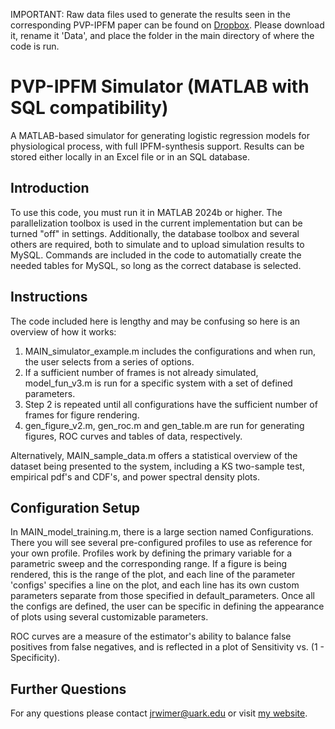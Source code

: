 IMPORTANT: Raw data files used to generate the results seen in the corresponding PVP-IPFM paper can be found on [Dropbox](https://www.dropbox.com/scl/fo/egx7hkhad83lg6gervp3o/APNkwt5TZJsS-P4wQvEtdGE?rlkey=0fnpi931hk9844krbcobjszl8&st=d9brrxda&dl=0). Please download it, rename it 'Data', and place the folder in the main directory of where the code is run.

# PVP-IPFM Simulator (MATLAB with SQL compatibility)
A MATLAB-based simulator for generating logistic regression models for physiological process, with full IPFM-synthesis support. Results can be stored either locally in an Excel file or in an SQL database.

## Introduction
To use this code, you must run it in MATLAB 2024b or higher. The parallelization toolbox is used in the current implementation but can be turned "off" in settings. Additionally, the database toolbox and several others are required, both to simulate and to upload simulation results to MySQL. Commands are included in the code to automatially create the needed tables for MySQL, so long as the correct database is selected.

## Instructions
The code included here is lengthy and may be confusing so here is an overview of how it works:

1. MAIN_simulator_example.m includes the configurations and when run, the user selects from a series of options.
2. If a sufficient number of frames is not already simulated, model_fun_v3.m is run for a specific system with a set of defined parameters.
4. Step 2 is repeated until all configurations have the sufficient number of frames for figure rendering.
5. gen_figure_v2.m, gen_roc.m and gen_table.m are run for generating figures, ROC curves and tables of data, respectively.

Alternatively, MAIN_sample_data.m offers a statistical overview of the dataset being presented to the system, including a KS two-sample test, empirical pdf's and CDF's, and power spectral density plots.

## Configuration Setup
In MAIN_model_training.m, there is a large section named Configurations. There you will see several pre-configured profiles to use as reference for your own profile. Profiles work by defining the primary variable for a parametric sweep and the corresponding range. If a figure is being rendered, this is the range of the plot, and each line of the parameter 'configs' specifies a line on the plot, and each line has its own custom parameters separate from those specified in default_parameters. Once all the configs are defined, the user can be specific in defining the appearance of plots using several customizable parameters.

ROC curves are a measure of the estimator's ability to balance false positives from false negatives, and is reflected in a plot of Sensitivity vs. (1 - Specificity).

## Further Questions
For any questions please contact jrwimer@uark.edu or visit [my website](https://jrw-lab.github.io). 
